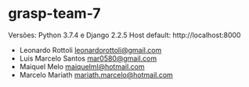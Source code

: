 # grasp-team-7

Versões: Python 3.7.4 e Django 2.2.5
Host default: http://localhost:8000

* Leonardo Rottoli <leonardorottoli@gmail.com>
* Luis Marcelo Santos <mar0580@gmail.com>
* Maiquel Melo <maiquelml@hotmail.com>
* Marcelo Mariath <mariath.marcelo@hotmail.com>